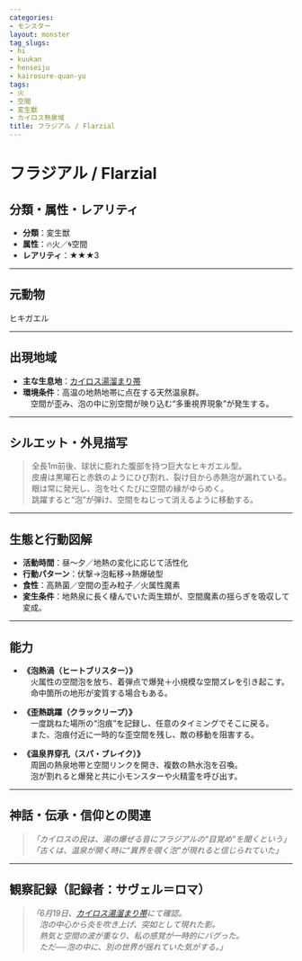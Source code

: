 ```yaml
---
categories:
- モンスター
layout: monster
tag_slugs:
- hi
- kuukan
- henseiju
- kairosure-quan-yu
tags:
- 火
- 空間
- 変生獣
- カイロス熱泉域
title: フラジアル / Flarzial
---
```


# フラジアル / Flarzial

## 分類・属性・レアリティ

* **分類**：変生獣  
* **属性**：🔥火／🌀空間  
* **レアリティ**：★★★3

---

## 元動物

ヒキガエル

---

## 出現地域

* **主な生息地**：[カイロス湯溜まり帯](../place/kairos_thermal.md)  
* **環境条件**：高温の地熱地帯に点在する天然温泉群。  
　空間が歪み、泡の中に別空間が映り込む“多重視界現象”が発生する。

---

## シルエット・外見描写

> 全長1m前後、球状に膨れた腹部を持つ巨大なヒキガエル型。  
> 皮膚は黒曜石と赤鉄のようにひび割れ、裂け目から赤熱泡が漏れている。  
> 眼は常に発光し、泡を吐くたびに空間の縁がゆらめく。  
> 跳躍すると“泡”が弾け、空間をねじって消えるように移動する。

---

## 生態と行動図解

* **活動時間**：昼～夕／地熱の変化に応じて活性化  
* **行動パターン**：伏撃→泡転移→熱爆破型  
* **食性**：高熱菌／空間の歪み粒子／火属性魔素  
* **変生条件**：地熱泉に長く棲んでいた両生類が、空間魔素の揺らぎを吸収して変成。

---

## 能力

* **《泡熱渦（ヒートブリスター）》**  
　火属性の空間泡を放ち、着弾点で爆発＋小規模な空間ズレを引き起こす。  
　命中箇所の地形が変質する場合もある。

* **《歪熱跳躍（クラックリープ）》**  
　一度跳ねた場所の“泡痕”を記録し、任意のタイミングでそこに戻る。  
　また、泡痕付近に一時的な歪空間を残し、敵の移動を阻害する。

* **《温泉界穿孔（スパ・ブレイク）》**  
　周囲の熱泉地帯と空間リンクを開き、複数の熱水泡を召喚。  
　泡が割れると爆発と共に小モンスターや火精霊を呼び出す。

---

## 神話・伝承・信仰との関連

> *「カイロスの民は、湯の爆ぜる音にフラジアルの“目覚め”を聞くという」*  
> *「古くは、温泉が開く時に“異界を覗く泡”が現れると信じられていた」*

---

## 観察記録（記録者：サヴェル＝ロマ）

> *「6月19日、[カイロス湯溜まり帯](../place/kairos_thermal.md)にて確認。  
　泡の中心から炎を吹き上げ、突如として現れた影。  
　熱気と空間の波が重なり、私の感覚が一時的にバグった。  
　ただ──泡の中に、別の世界が揺れていた気がする。」*